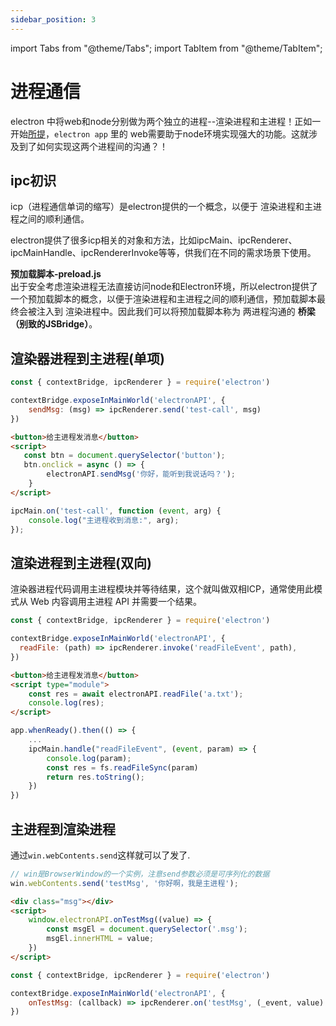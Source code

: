 ```yaml
---
sidebar_position: 3
---
```


import Tabs from "@theme/Tabs";
import TabItem from "@theme/TabItem";


# 进程通信
electron 中将web和node分别做为两个独立的进程--渲染进程和主进程！正如一开始[所提](/electron/intro#electron是什么)，`electron app` 里的 web需要助于node环境实现强大的功能。这就涉及到了如何实现这两个进程间的沟通？！

## ipc初识
icp（进程通信单词的缩写）是electron提供的一个概念，以便于 渲染进程和主进程之间的顺利通信。

electron提供了很多icp相关的对象和方法，比如ipcMain、ipcRenderer、ipcMainHandle、ipcRendererInvoke等等，供我们在不同的需求场景下使用。



**预加载脚本-preload.js**  
出于安全考虑渲染进程无法直接访问node和Electron环境，所以electron提供了一个预加载脚本的概念，以便于渲染进程和主进程之间的顺利通信，预加载脚本最终会被注入到 渲染进程中。因此我们可以将预加载脚本称为 两进程沟通的 **桥梁（别致的JSBridge）**。


## 渲染器进程到主进程(单项)

```js title="preload.js"
const { contextBridge, ipcRenderer } = require('electron')

contextBridge.exposeInMainWorld('electronAPI', {
    sendMsg: (msg) => ipcRenderer.send('test-call', msg)
})
```

```html title="index.html"
<button>给主进程发消息</button>
<script>
   const btn = document.querySelector('button');
   btn.onclick = async () => {
        electronAPI.sendMsg('你好，能听到我说话吗？');
    }
</script>
```

```js title="main.js"
ipcMain.on('test-call', function (event, arg) {
    console.log("主进程收到消息:", arg);
});
```


##  渲染进程到主进程(双向)
渲染器进程代码调用主进程模块并等待结果，这个就叫做双相ICP，通常使用此模式从 Web 内容调用主进程 API 并需要一个结果。
```js title="preload.js"
const { contextBridge, ipcRenderer } = require('electron')

contextBridge.exposeInMainWorld('electronAPI', {
  readFile: (path) => ipcRenderer.invoke('readFileEvent', path),
})
```
```html title="index.html"
<button>给主进程发消息</button>
<script type="module">
    const res = await electronAPI.readFile('a.txt');
    console.log(res);
</script>
```
```js title="main.js"
app.whenReady().then(() => {
    ...
    ipcMain.handle("readFileEvent", (event, param) => { 
        console.log(param);
        const res = fs.readFileSync(param)
        return res.toString();
    })
})
```



## 主进程到渲染进程

通过`win.webContents.send`这样就可以了发了.

```js title="main.js"
// win是BrowserWindow的一个实例，注意send参数必须是可序列化的数据 
win.webContents.send('testMsg', '你好啊，我是主进程');
```

```html title="index.html"
<div class="msg"></div>
<script>
    window.electronAPI.onTestMsg((value) => {
        const msgEl = document.querySelector('.msg');
        msgEl.innerHTML = value;
    })
</script>
```
```js title="preload.js"
const { contextBridge, ipcRenderer } = require('electron')

contextBridge.exposeInMainWorld('electronAPI', {
    onTestMsg: (callback) => ipcRenderer.on('testMsg', (_event, value) => callback(value)),
})
```